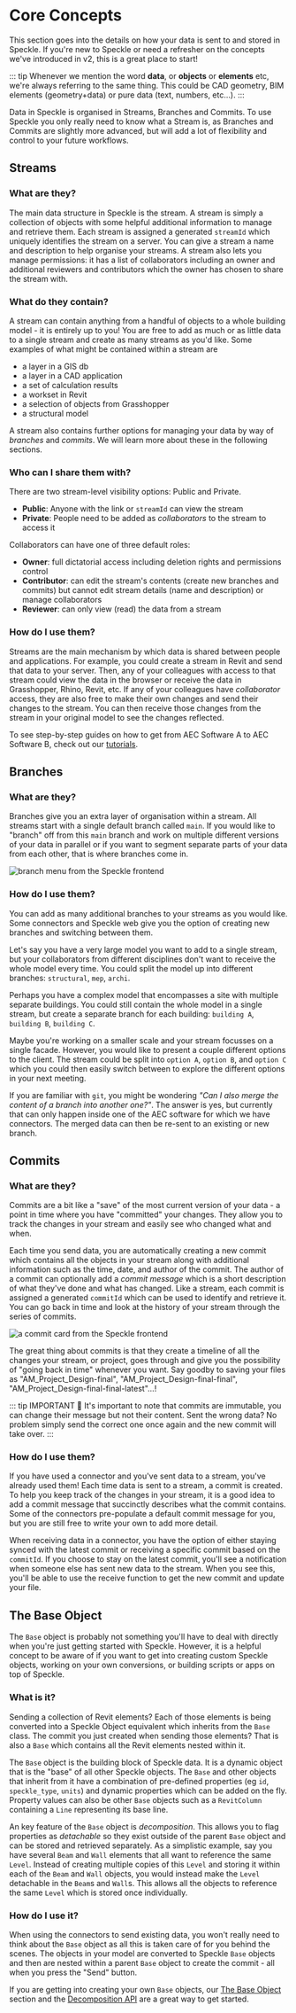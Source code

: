 # Core Concepts

This section goes into the details on how your data is sent to and stored in Speckle. If you're new to Speckle or need a refresher on the concepts we've introduced in v2, this is a great place to start!

::: tip
Whenever we mention the word **data**, or **objects** or **elements** etc, we're always referring to the same thing. This could be CAD geometry, BIM elements (geometry+data) or pure data (text, numbers, etc...).
:::

Data in Speckle is organised in Streams, Branches and Commits. To use Speckle you only really need to know what a Stream is, as Branches and Commits are slightly more advanced, but will add a lot of flexibility and control to your future workflows.

## Streams

### What are they?

The main data structure in Speckle is the stream. A stream is simply a collection of objects with some helpful additional information to manage and retrieve them. Each stream is assigned a generated `streamId` which uniquely identifies the stream on a server. You can give a stream a name and description to help organise your streams. A stream also lets you manage permissions: it has a list of collaborators including an owner and additional reviewers and contributors which the owner has chosen to share the stream with.

### What do they contain?

A stream can contain anything from a handful of objects to a whole building model - it is entirely up to you! You are free to add as much or as little data to a single stream and create as many streams as you'd like. Some examples of what might be contained within a stream are

- a layer in a GIS db
- a layer in a CAD application
- a set of calculation results
- a workset in Revit
- a selection of objects from Grasshopper
- a structural model

A stream also contains further options for managing your data by way of _branches_ and _commits_. We will learn more about these in the following sections.

### Who can I share them with?

There are two stream-level visibility options: Public and Private.

- **Public**: Anyone with the link or `streamId` can view the stream
- **Private**: People need to be added as _collaborators_ to the stream to access it

Collaborators can have one of three default roles:

- **Owner**: full dictatorial access including deletion rights and permissions control
- **Contributor**: can edit the stream's contents (create new branches and commits) but cannot edit stream details (name and description) or manage collaborators
- **Reviewer**: can only view (read) the data from a stream

### How do I use them?

Streams are the main mechanism by which data is shared between people and applications. For example, you could create a stream in Revit and send that data to your server. Then, any of your colleagues with access to that stream could view the data in the browser or receive the data in Grasshopper, Rhino, Revit, etc. If any of your colleagues have _collaborator_ access, they are also free to make their own changes and send their changes to the stream. You can then receive those changes from the stream in your original model to see the changes reflected.

To see step-by-step guides on how to get from AEC Software A to AEC Software B, check out our [tutorials](/user/tutorials).

## Branches

### What are they?

Branches give you an extra layer of organisation within a stream. All streams start with a single default branch called `main`. If you would like to "branch" off from this `main` branch and work on multiple different versions of your data in parallel or if you want to segment separate parts of your data from each other, that is where branches come in.

![branch menu from the Speckle frontend](https://user-images.githubusercontent.com/7717434/107365334-8dd3a180-6ad4-11eb-8d6f-47bc42b80da4.png)

### How do I use them?

You can add as many additional branches to your streams as you would like. Some connectors and Speckle web give you the option of creating new branches and switching between them.

Let's say you have a very large model you want to add to a single stream, but your collaborators from different disciplines don't want to receive the whole model every time. You could split the model up into different branches: `structural`, `mep`, `archi`.

Perhaps you have a complex model that encompasses a site with multiple separate buildings. You could still contain the whole model in a single stream, but create a separate branch for each building: `building A`, `building B`, `building C`.

Maybe you're working on a smaller scale and your stream focusses on a single facade. However, you would like to present a couple different options to the client. The stream could be split into `option A`, `option B`, and `option C` which you could then easily switch between to explore the different options in your next meeting.

If you are familiar with `git`, you might be wondering _"Can I also merge the content of a branch into another one?"_. The answer is yes, but currently that can only happen inside one of the AEC software for which we have connectors. The merged data can then be re-sent to an existing or new branch.

## Commits

### What are they?

Commits are a bit like a "save" of the most current version of your data - a point in time where you have "committed" your changes. They allow you to track the changes in your stream and easily see who changed what and when.

Each time you send data, you are automatically creating a new commit which contains all the objects in your stream along with additional information such as the time, date, and author of the commit. The author of a commit can optionally add a _commit message_ which is a short description of what they've done and what has changed. Like a stream, each commit is assigned a generated `commitId` which can be used to identify and retrieve it. You can go back in time and look at the history of your stream through the series of commits.

![a commit card from the Speckle frontend](https://user-images.githubusercontent.com/7717434/107365302-814f4900-6ad4-11eb-894f-3094863ad7c6.png)

The great thing about commits is that they create a timeline of all the changes your stream, or project, goes through and give you the possibility of "going back in time" whenever you want.
Say goodby to saving your files as "AM_Project_Design-final", "AM_Project_Design-final-final", "AM_Project_Design-final-final-latest"...!

::: tip IMPORTANT 🙌
It's important to note that commits are immutable, you can change their message but not their content. Sent the wrong data? No problem simply send the correct one once again and the new commit will take over.
:::

### How do I use them?

If you have used a connector and you've sent data to a stream, you've already used them! Each time data is sent to a stream, a commit is created. To help you keep track of the changes in your stream, it is a good idea to add a commit message that succinctly describes what the commit contains. Some of the connectors pre-populate a default commit message for you, but you are still free to write your own to add more detail.

When receiving data in a connector, you have the option of either staying synced with the latest commit or receiving a specific commit based on the `commitId`. If you choose to stay on the latest commit, you'll see a notification when someone else has sent new data to the stream. When you see this, you'll be able to use the receive function to get the new commit and update your file.

## The Base Object

The `Base` object is probably not something you'll have to deal with directly when you're just getting started with Speckle. However, it is a helpful concept to be aware of if you want to get into creating custom Speckle objects, working on your own conversions, or building scripts or apps on top of Speckle.

### What is it?

Sending a collection of Revit elements? Each of those elements is being converted into a Speckle Object equivalent which inherits from the `Base` class. The commit you just created when sending those elements? That is also a `Base` which contains all the Revit elements nested within it.

The `Base` object is the building block of Speckle data. It is a dynamic object that is the "base" of all other Speckle objects. The `Base` and other objects that inherit from it have a combination of pre-defined properties (eg `id`, `speckle_type`, `units`) and dynamic properties which can be added on the fly. Property values can also be other `Base` objects such as a `RevitColumn` containing a `Line` representing its base line.

An key feature of the `Base` object is _decomposition_. This allows you to flag properties as _detachable_ so they exist outside of the parent `Base` object and can be stored and retrieved separately. As a simplistic example, say you have several `Beam` and `Wall` elements that all want to reference the same `Level`. Instead of creating multiple copies of this `Level` and storing it within each of the `Beam` and `Wall` objects, you would instead make the `Level` detachable in the `Beam`s and `Wall`s. This allows all the objects to reference the same `Level` which is stored once individually.

### How do I use it?

When using the connectors to send existing data, you won't really need to think about the `Base` object as all this is taken care of for you behind the scenes. The objects in your model are converted to Speckle `Base` objects and then are nested within a parent `Base` object to create the commit - all when you press the "Send" button.

If you are getting into creating your own `Base` objects, our [The Base Object](/dev/base) section and the [Decomposition API](/dev/decomposition) are a great way to get started.
